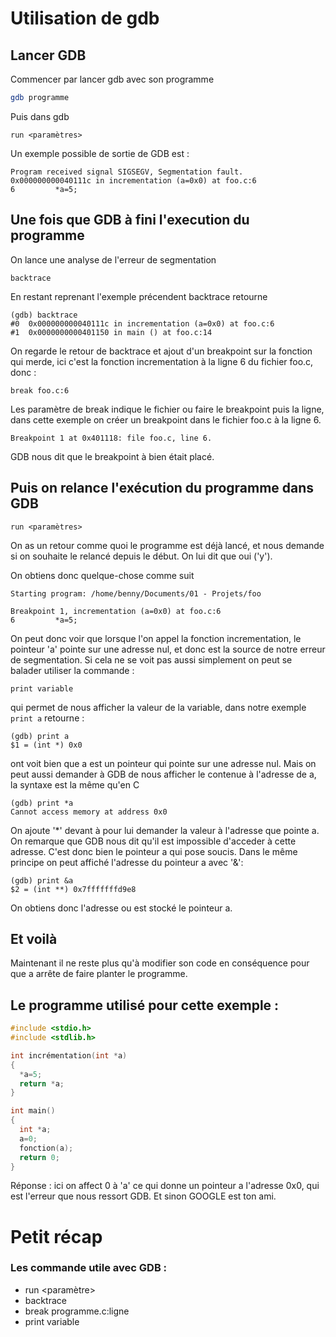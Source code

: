 # Utilisation de gdb

## Lancer GDB

Commencer par lancer gdb avec son programme

```sh
gdb programme
```

Puis dans gdb

```gdb
run <paramètres>
```

Un exemple possible de sortie de GDB est :

```gdb
Program received signal SIGSEGV, Segmentation fault.
0x000000000040111c in incrementation (a=0x0) at foo.c:6
6         *a=5;
```

## Une fois que GDB à fini l'execution du programme

On lance une analyse de l'erreur de segmentation

```gdb
backtrace
```

En restant reprenant l'exemple précendent backtrace retourne

```gdb
(gdb) backtrace
#0  0x000000000040111c in incrementation (a=0x0) at foo.c:6
#1  0x0000000000401150 in main () at foo.c:14
```

On regarde le retour de backtrace et ajout d'un breakpoint sur la fonction qui merde, ici c'est la fonction incrementation à la ligne 6 du fichier foo.c, donc :

```gdb
break foo.c:6
```

Les paramètre de break indique le fichier ou faire le breakpoint puis la ligne, dans cette exemple on créer un breakpoint dans le fichier foo.c à la ligne 6.

```gdb
Breakpoint 1 at 0x401118: file foo.c, line 6.
```

GDB nous dit que le breakpoint à bien était placé.

## Puis on relance l'exécution du programme dans GDB

```gdb
run <paramètres>
```

On as un retour comme quoi le programme est déjà lancé, et nous demande si on souhaite le relancé depuis le début. On lui dit que oui ('y').

On obtiens donc quelque-chose comme suit

```gdb
Starting program: /home/benny/Documents/01 - Projets/foo

Breakpoint 1, incrementation (a=0x0) at foo.c:6
6         *a=5;
```

On peut donc voir que lorsque l'on appel la fonction incrementation, le pointeur 'a' pointe sur une adresse nul, et donc est la source de notre erreur de segmentation. Si cela ne se voit pas aussi simplement on peut se balader utiliser la commande :

```gdb
print variable
```

qui permet de nous afficher la valeur de la variable, dans notre exemple `print a` retourne :

```gdb
(gdb) print a
$1 = (int *) 0x0
```

ont voit bien que a est un pointeur qui pointe sur une adresse nul.
Mais on peut aussi demander à GDB de nous afficher le contenue à l'adresse de a, la syntaxe est la même qu'en C

```gdb
(gdb) print *a
Cannot access memory at address 0x0
```

On ajoute '\*' devant à pour lui demander la valeur à l'adresse que pointe a.
On remarque que GDB nous dit qu'il est impossible d'acceder à cette adresse. C'est donc bien le pointeur a qui pose soucis.
Dans le même principe on peut affiché l'adresse du pointeur a avec '&':

```gdb
(gdb) print &a
$2 = (int **) 0x7fffffffd9e8
```

On obtiens donc l'adresse ou est stocké le pointeur a.

## Et voilà

Maintenant il ne reste plus qu'à modifier son code en conséquence pour que a arrête de faire planter le programme.

## Le programme utilisé pour cette exemple :

```c
#include <stdio.h>
#include <stdlib.h>

int incrémentation(int *a)
{
  *a=5;
  return *a;
}

int main()
{
  int *a;
  a=0;
  fonction(a);
  return 0;
}
```

Réponse : ici on affect 0 à 'a' ce qui donne un pointeur a l'adresse 0x0, qui est l'erreur que nous ressort GDB.
Et sinon GOOGLE est ton ami.

# Petit récap 
### Les commande utile avec GDB :

- run <paramètre>
- backtrace
- break programme.c:ligne
- print variable
